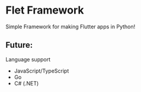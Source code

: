 # Flet Framework

Simple Framework for making Flutter apps in Python!

## Future:
Language support​
- JavaScript/TypeScript
- Go
- C# (.NET)
